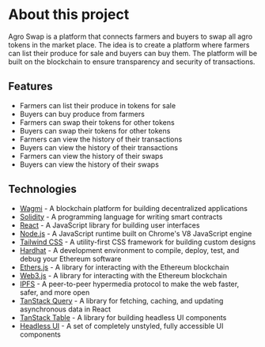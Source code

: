 # About this project

Agro Swap is a platform that connects farmers and buyers to swap all agro tokens in the market place. The idea is to create a platform where farmers can list their produce for sale and buyers can buy them. The platform will be built on the blockchain to ensure transparency and security of transactions.

## Features

- Farmers can list their produce in tokens for sale
- Buyers can buy produce from farmers
- Farmers can swap their tokens for other tokens
- Buyers can swap their tokens for other tokens
- Farmers can view the history of their transactions
- Buyers can view the history of their transactions
- Farmers can view the history of their swaps
- Buyers can view the history of their swaps

## Technologies

- [Wagmi](https://wagmi.sh) - A blockchain platform for building decentralized applications
- [Solidity](https://soliditylang.org) - A programming language for writing smart contracts
- [React](https://reactjs.org) - A JavaScript library for building user interfaces
- [Node.js](https://nodejs.org) - A JavaScript runtime built on Chrome's V8 JavaScript engine
- [Tailwind CSS](https://tailwindcss.com) - A utility-first CSS framework for building custom designs
- [Hardhat](https://hardhat.org) - A development environment to compile, deploy, test, and debug your Ethereum software
- [Ethers.js](https://docs.ethers.io/v5) - A library for interacting with the Ethereum blockchain
- [Web3.js](https://web3js.readthedocs.io) - A library for interacting with the Ethereum blockchain
- [IPFS](https://ipfs.io) - A peer-to-peer hypermedia protocol to make the web faster, safer, and more open
- [TanStack Query](https://tanstack.com/query) - A library for fetching, caching, and updating asynchronous data in React
- [TanStack Table](https://tanstack.com/table) - A library for building headless UI components
- [Headless UI](https://headlessui.dev) - A set of completely unstyled, fully accessible UI components